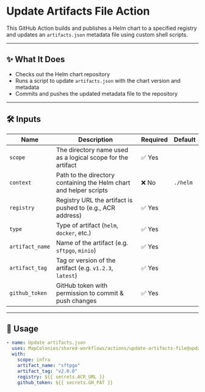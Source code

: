 # Update Artifacts File Action

This GitHub Action builds and publishes a Helm chart to a specified registry and updates an `artifacts.json` metadata file using custom shell scripts. 

---

## ✨ What It Does

- Checks out the Helm chart repository
- Runs a script to update `artifacts.json` with the chart version and metadata
- Commits and pushes the updated metadata file to the repository

---

## 🛠 Inputs

| Name             | Description                                                                 | Required | Default         |
|------------------|-----------------------------------------------------------------------------|----------|-----------------|
| `scope`          | The directory name used as a logical scope for the artifact                | ✅ Yes   |             |
| `context`        | Path to the directory containing the Helm chart and helper scripts         | ❌ No   | `./helm`        |
| `registry`       | Registry URL the artifact is pushed to (e.g., ACR address)                 | ✅ Yes   |                |
| `type`           | Type of artifact (`helm`, `docker`, etc.)                                  | ✅ Yes   |  |
| `artifact_name`  | Name of the artifact (e.g. `sftpgo`, `minio`)                              | ✅ Yes   |                |
| `artifact_tag`   | Tag or version of the artifact (e.g. `v1.2.3`, `latest`)                   | ✅ Yes   |                |
| `github_token`   | GitHub token with permission to commit & push changes                      | ✅ Yes   |                |

---

## 🚀 Usage

<!-- x-release-please-start-version -->

```yaml
- name: Update artifacts.json
  uses: MapColonies/shared-workflows/actions/update-artifacts-file@update-artifacts-file-v2.0.0
  with:
    scope: infra
    artifact_name: "sftpgo"
    artifact_tag: "v2.0.0"
    registry: ${{ secrets.ACR_URL }}
    github_token: ${{ secrets.GH_PAT }}
```
<!-- x-release-please-end-version -->
